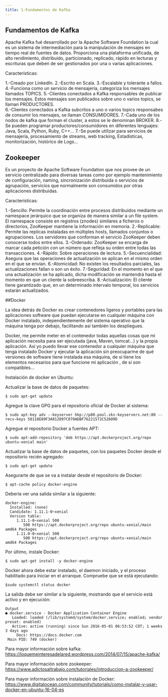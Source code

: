 ```yaml
---
title: 1-Fundamentos de Kafka
---
```

## Fundamentos de Kafka


Apache Kafka fué desarrollado por la Apache Software Foundation la cual es un sistema de intermediacíón para la manipulación de mensajes en tiempo real de fuentes de datos. Proporciona una plataforma unificada, de alto rendimiento, distribuido, particionado, replicado, rápido en lecturas y escrituras que deben de ser gestionados por una o varias aplicaciones. 

Características: 

1.-Creado por LinkedIn.
2.-Escrito en Scala.
3.-Escalable y tolerante a fallos.
4.-Funciona como un servicio de mensajería, categoriza los mensajes llamados TOPICS.
5.-Clientes conectados a Kafka responsables de publicar los mensajes. Estos mensajes son publicados sobre uno o varios topics, se llaman PRODUCTORES.  
6.-Clientes conectados a Kafka subcritos a uno o varios topics responsabes de consumir los mensajes, se llaman CONSUMIDORES. 
7.-Cada uno de los nodos de kafka que forman el cluster, a estos se le denominan BROKER. 
8.-Se pueden programar productores/consumidores en diferentes lenguajes: Java, Scala, Python, Ruby, C++...
7.-Se puede utilizar para servicios de mensajería, procesamiento de streams, web tracking, 	Estadísticas, monitorización, histórico de Logs...

## Zookeeper
Es un proyecto de Apache Software Foundation que nos provee de un servicio centralizado para diversas tareas como por ejemplo mantenimiento de configuración, naming, sincronización distribuida o servicios de agrupación, servicios que normalmente son consumidos por otras aplicaciones distribuidas. 

Características: 

1.-Sencillo: Permite la coordinación entre procesos distribuidos mediante un namespace jerárquico que se organiza de manera similar a un file system. El namespace consiste en registros (znodes) similares a ficheros o directorios, ZooKeeper mantiene la información en memoria.
2.-Replicable: Permite las replicas instaladas en múltiples hosts, llamados conjuntos o agrupaciones. Los servidores que conforman el servicio ZooKeeper deben conocerse todos entre ellos. 
3.-Ordenado: ZooKeeper se encarga de marcar cada petición con un número que refleja su orden entre todas las transacciones.
4.-Rápido: Sobre operaciones de lectura.
5.-Secuencialidad: Asegura que las operaciones de actualización se aplican en el mismo orden en el que se envían.
6.-Atomicidad: No existen los resultados parciales, las actualizaciones fallan o son un éxito.
7.-Seguridad: En el momento en el que una actualización se ha aplicado, dicha modificación se mantendrá hasta el momento en que un cliente la sobreescriba.
8.-Actualización: El cliente tiene garantizado que, en un determinado intervalo temporal, los servicios estarán actualizados.

##Docker 

La idea detrás de Docker es crear contenedores ligeros y portables para las aplicaciones software que puedan ejecutarse en cualquier máquina con Docker instalado, independientemente del sistema operativo que la máquina tenga por debajo, facilitando así también los despliegues.

Docker, me permite meter en el contenedor todas aquellas cosas que mi aplicación necesita para ser ejecutada (java, Maven, tomcat…) y la propia aplicación. Así yo puedo llevar ese contenedor a cualquier máquina que tenga instalado Docker y ejecutar la aplicación sin preocuparme de qué versiones de software tiene instalada esa máquina, de si tiene los elementos necesarios para que funcione mi aplicación , de si son compatibles…

Instalación de docker en Ubuntu: 

Actualizar la base de datos de paquetes:
```
$ sudo apt-get update
```

Agregue la clave GPG para el repositorio oficial de Docker al sistema:
```
$ sudo apt-key adv --keyserver hkp://p80.pool.sks-keyservers.net:80 --recv-keys 58118E89F3A912897C070ADBF76221572C52609D
```

Agregue el repositorio Docker a fuentes APT:
```
$ sudo apt-add-repository 'deb https://apt.dockerproject.org/repo ubuntu-xenial main'
```

Actualizar la base de datos de paquetes, con los paquetes Docker desde el repositorio recién agregado:
```
$ sudo apt-get update
```

Asegurarte de que se va a instalar desde el repositorio de Docker:
```
$ apt-cache policy docker-engine
```

Debería ver una salida similar a la siguiente:	
```
docker-engine:
  Installed: (none)
  Candidate: 1.11.1-0~xenial
  Version table:
     1.11.1-0~xenial 500
        500 https://apt.dockerproject.org/repo ubuntu-xenial/main amd64 Packages
     1.11.0-0~xenial 500
        500 https://apt.dockerproject.org/repo ubuntu-xenial/main amd64 Packages
```

Por último, instale Docker:
```
$ sudo apt-get install -y docker-engine
```

Docker ahora debe estar instalado, el daemon iniciado, y el proceso habilitado para iniciar en el arranque. Compruebe que se está ejecutando:
```
$sudo systemctl status docker
```

La salida debe ser similar a la siguiente, mostrando que el servicio está activo y en ejecución:
```
Output
● docker.service - Docker Application Container Engine
   Loaded: loaded (/lib/systemd/system/docker.service; enabled; vendor preset: enabled)
   Active: active (running) since Sun 2016-05-01 06:53:52 CDT; 1 weeks 3 days ago
     Docs: https://docs.docker.com
 Main PID: 749 (docker)
 ```


Para mayor información sobre kafka: <a href='https://loquemeinteresadelared.wordpress.com/2014/07/15/apache-kafka/' target='_blank' rel='nofollow'>https://loquemeinteresadelared.wordpress.com/2014/07/15/apache-kafka/</a>

Para mayor información sobre zookeeper: <a href='https://www.adictosaltrabajo.com/tutoriales/introduccion-a-zookeeper/' target='_blank' rel='nofollow'>https://www.adictosaltrabajo.com/tutoriales/introduccion-a-zookeeper/</a>

Para mayor información sobre instalación de Docker: <a href='https://www.digitalocean.com/community/tutorials/como-instalar-y-usar-docker-en-ubuntu-16-04-es' target='_blank' rel='nofollow'>https://www.digitalocean.com/community/tutorials/como-instalar-y-usar-docker-en-ubuntu-16-04-es</a>

